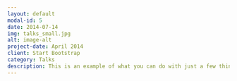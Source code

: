 ```yaml
---
layout: default
modal-id: 5
date: 2014-07-14
img: talks_small.jpg
alt: image-alt
project-date: April 2014
client: Start Bootstrap
category: Talks
description: This is an example of what you can do with just a few things, a little imagination and a happy dream in your heart. Now then, let's play. We start with a vision in our heart, and we put it on canvas. If we're going to have animals around we all have to be concerned about them and take care of them. When you buy that first tube of paint it gives you an artist license. Just make little strokes like that. By now you should be quite happy about what's happening here.
---
```

